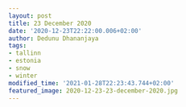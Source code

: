 ```yaml
---
layout: post
title: 23 December 2020
date: '2020-12-23T22:22:00.006+02:00'
author: Dedunu Dhananjaya
tags:
- tallinn
- estonia
- snow
- winter
modified_time: '2021-01-28T22:23:43.744+02:00'
featured_image: 2020-12-23-23-december-2020.jpg
---
```


